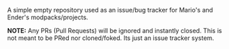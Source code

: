 A simple empty repository used as an issue/bug tracker for Mario's and Ender's modpacks/projects.

**NOTE:** Any PRs (Pull Requests) will be ignored and instantly closed. This is not meant to be PRed nor cloned/foked.
 Its just an issue tracker system.
